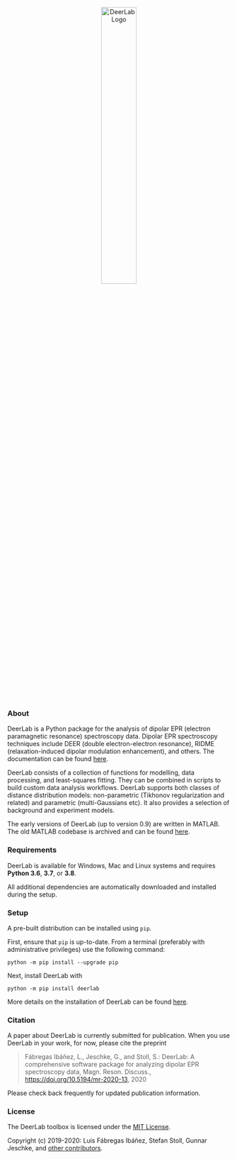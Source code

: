 <p align="center">
<img src="https://raw.githubusercontent.com/JeschkeLab/DeerLab/master/docsrc/source/_static/logo_dark.png" alt="DeerLab Logo" width="40%"></img>
</p>
</div>

### About
DeerLab is a Python package for the analysis of dipolar EPR (electron paramagnetic resonance) spectroscopy data. Dipolar EPR spectroscopy techniques include DEER (double electron-electron resonance), RIDME (relaxation-induced dipolar modulation enhancement), and others. The documentation can be found [here](https://jeschkelab.github.io/DeerLab/index.html).

DeerLab consists of a collection of functions for modelling, data processing, and least-squares fitting. They can be combined in scripts to build custom data analysis workflows. DeerLab supports both classes of distance distribution models: non-parametric (Tikhonov regularization and related) and parametric (multi-Gaussians etc). It also provides a selection of background and experiment models.

The early versions of DeerLab (up to version 0.9) are written in MATLAB. The old MATLAB codebase is archived and can be found [here](https://github.com/JeschkeLab/DeerLab-Matlab).

### Requirements

DeerLab is available for Windows, Mac and Linux systems and requires **Python 3.6**, **3.7**, or **3.8**.

All additional dependencies are automatically downloaded and installed during the setup.
 
### Setup

A pre-built distribution can be installed using `pip`.

First, ensure that `pip` is up-to-date. From a terminal (preferably with administrative privileges) use the following command:

    python -m pip install --upgrade pip

Next, install DeerLab with

    python -m pip install deerlab

More details on the installation of DeerLab can be found [here](https://jeschkelab.github.io/DeerLab/installation.html).

### Citation

A paper about DeerLab is currently submitted for publication. When you use DeerLab in your work, for now, please cite the preprint

> Fábregas Ibáñez, L., Jeschke, G., and Stoll, S.: DeerLab: A comprehensive software package for analyzing dipolar EPR spectroscopy data, Magn. Reson. Discuss., https://doi.org/10.5194/mr-2020-13, 2020

Please check back frequently for updated publication information.

### License

The DeerLab toolbox is licensed under the [MIT License](LICENSE).

Copyright (c) 2019-2020: Luis Fábregas Ibáñez, Stefan Stoll, Gunnar Jeschke, and [other contributors](https://github.com/JeschkeLab/DeerLab/contributors).
